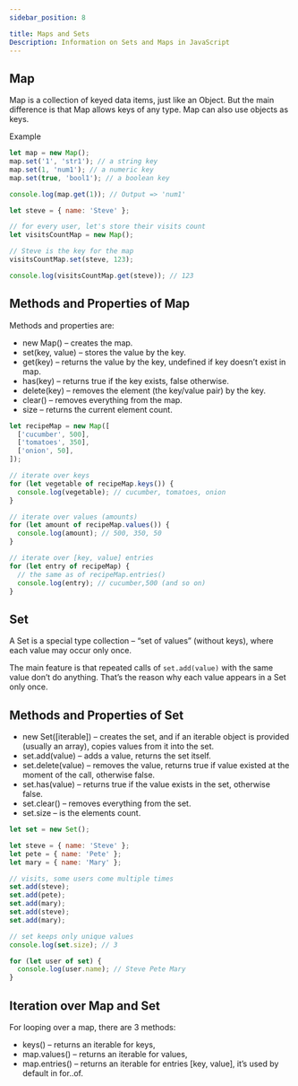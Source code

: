 ```yaml
---
sidebar_position: 8

title: Maps and Sets
Description: Information on Sets and Maps in JavaScript
---
```


## Map

Map is a collection of keyed data items, just like an Object. But the main difference is that Map allows keys of any type. Map can also use objects as keys.

Example

```js
let map = new Map();
map.set('1', 'str1'); // a string key
map.set(1, 'num1'); // a numeric key
map.set(true, 'bool1'); // a boolean key

console.log(map.get(1)); // Output => 'num1'

let steve = { name: 'Steve' };

// for every user, let's store their visits count
let visitsCountMap = new Map();

// Steve is the key for the map
visitsCountMap.set(steve, 123);

console.log(visitsCountMap.get(steve)); // 123
```

## Methods and Properties of Map

Methods and properties are:

- new Map() – creates the map.
- set(key, value) – stores the value by the key.
- get(key) – returns the value by the key, undefined if key doesn’t exist in map.
- has(key) – returns true if the key exists, false otherwise.
- delete(key) – removes the element (the key/value pair) by the key.
- clear() – removes everything from the map.
- size – returns the current element count.

```js
let recipeMap = new Map([
  ['cucumber', 500],
  ['tomatoes', 350],
  ['onion', 50],
]);

// iterate over keys
for (let vegetable of recipeMap.keys()) {
  console.log(vegetable); // cucumber, tomatoes, onion
}

// iterate over values (amounts)
for (let amount of recipeMap.values()) {
  console.log(amount); // 500, 350, 50
}

// iterate over [key, value] entries
for (let entry of recipeMap) {
  // the same as of recipeMap.entries()
  console.log(entry); // cucumber,500 (and so on)
}
```

## Set

A Set is a special type collection – “set of values” (without keys), where each value may occur only once.

The main feature is that repeated calls of `set.add(value)` with the same value don’t do anything. That’s the reason why each value appears in a Set only once.

## Methods and Properties of Set

- new Set([iterable]) – creates the set, and if an iterable object is provided (usually an array), copies values from it into the set.
- set.add(value) – adds a value, returns the set itself.
- set.delete(value) – removes the value, returns true if value existed at the moment of the call, otherwise false.
- set.has(value) – returns true if the value exists in the set, otherwise false.
- set.clear() – removes everything from the set.
- set.size – is the elements count.

```js
let set = new Set();

let steve = { name: 'Steve' };
let pete = { name: 'Pete' };
let mary = { name: 'Mary' };

// visits, some users come multiple times
set.add(steve);
set.add(pete);
set.add(mary);
set.add(steve);
set.add(mary);

// set keeps only unique values
console.log(set.size); // 3

for (let user of set) {
  console.log(user.name); // Steve Pete Mary
}
```

## Iteration over Map and Set

For looping over a map, there are 3 methods:

- keys() – returns an iterable for keys,
- map.values() – returns an iterable for values,
- map.entries() – returns an iterable for entries [key, value], it’s used by default in for..of.
